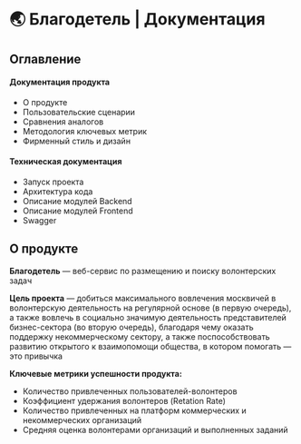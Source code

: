# 🌏 Благодетель | Документация
## Оглавление
#### Документация продукта
* О продукте
* Пользовательские сценарии
* Сравнения аналогов
* Методология ключевых метрик
* Фирменный стиль и дизайн
#### Техническая документация
* Запуск проекта
* Архитектура кода
* Описание модулей Backend
* Описание модулей Frontend
* Swagger 

## О продукте
**Благодетель** — веб-сервис по размещению и поиску волонтерских задач  

**Цель проекта** — добиться максимального вовлечения москвичей в волонтерскую
деятельность на регулярной основе (в первую очередь), а также вовлечь в социально
значимую деятельность представителей бизнес-сектора (во вторую очередь),
благодаря чему оказать поддержку некоммерческому сектору, а также
поспособствовать развитию открытого к взаимопомощи общества, в котором помогать
— это привычка  

**Ключевые метрики успешности продукта:**
* Количество привлеченных пользователей-волонтеров
* Коэффициент удержания волонтеров (Retation Rate)
* Количество привлеченных на платформ коммерческих и некоммерческих организаций
* Средняя оценка волонтерами организаций и выполненных заданий 
